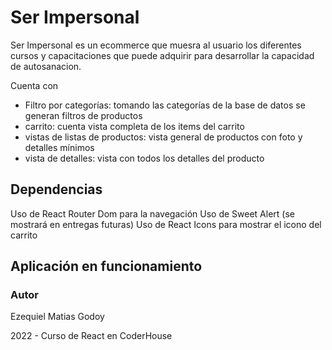 # Ser Impersonal

Ser Impersonal es un ecommerce que muesra al usuario los diferentes cursos y capacitaciones que puede adquirir para desarrollar la capacidad de autosanacion.

Cuenta con

- Filtro por categorías: tomando las categorías de la base de datos se generan filtros de productos
- carrito: cuenta vista completa de los items del carrito
- vistas de listas de productos: vista general de productos con foto y detalles mínimos
- vista de detalles: vista con todos los detalles del producto





## Dependencias


Uso de React Router Dom para la navegación
Uso de Sweet Alert (se mostrará en entregas futuras)
Uso de React Icons para mostrar el icono del carrito






## Aplicación en funcionamiento



### Autor

Ezequiel Matias Godoy

2022 - Curso de React en CoderHouse